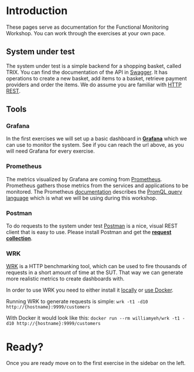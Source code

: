 # Introduction

These pages serve as documentation for the Functional Monitoring Workshop. You can work through the exercises at your own pace.

## System under test
The system under test is a simple backend for a shopping basket, called TRIX. You can find the documentation of the API in [Swagger](http://localhost:8084/swagger-ui.html). It has operations to create a new basket, add items to a basket, retrieve payment providers and order the items. We do assume you are familiar with [HTTP REST](https://spring.io/understanding/REST).

## Tools
### Grafana
In the first exercises we will set up a basic dashboard in [**Grafana**](url_to_grafana) which we can use to monitor the system. See if you can reach the url above, as you will need Grafana for every exercise.

### Prometheus
The metrics visualized by Grafana are coming from [Prometheus](https://prometheus.io/). Prometheus gathers those metrics from the services and applications to be monitored. The Prometheus [documentation](https://prometheus.io/docs/introduction/overview/) describes the [PromQL query language](https://prometheus.io/docs/prometheus/latest/querying/basics/) which is what we will be using during this workshop.

### Postman
To do requests to the system under test [Postman](https://www.getpostman.com/downloads/) is a nice, visual REST client that is easy to use. Please install Postman and get the [**request collection**](https://www.getpostman.com/collections/53dd09921ee3f3b290f0).

### WRK
[WRK](https://github.com/wg/wrk) is a HTTP benchmarking tool, which can be used to fire thousands of requests in a short amount of time at the SUT. That way we can generate more realistic metrics to create dashboards with.

In order to use WRK you need to either install it [locally](https://github.com/wg/wrk/wiki/Installing-wrk-on-Windows-10) or [use Docker](https://github.com/William-Yeh/docker-wrk).

Running WRK to generate requests is simple:
```wrk -t1 -d10 http://{hostname}:9999/customers```

With Docker it would look like this:
```docker run --rm williamyeh/wrk -t1 -d10 http://{hostname}:9999/customers```


# Ready?
Once you are ready move on to the first exercise in the sidebar on the left.
